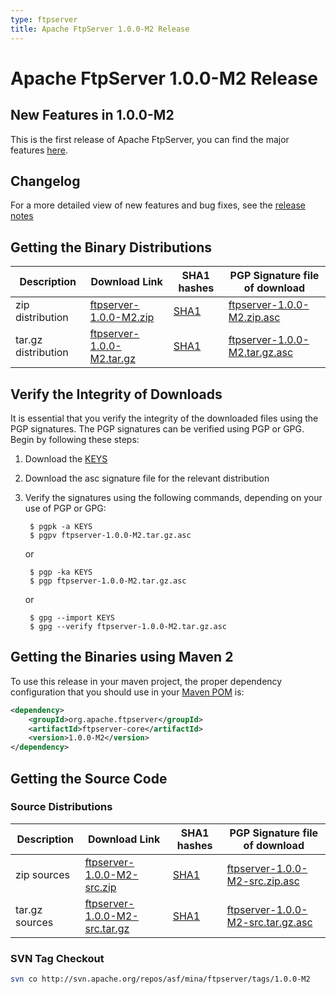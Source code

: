 ```yaml
---
type: ftpserver
title: Apache FtpServer 1.0.0-M2 Release
---
```


# Apache FtpServer 1.0.0-M2 Release

## New Features in 1.0.0-M2

This is the first release of Apache FtpServer, you can find the major features [here](features.html).

## Changelog

For a more detailed view of new features and bug fixes, see the [release notes](https://issues.apache.org/jira/secure/ReleaseNote.jspa?version=12312320&styleName=Html&projectId=10571&Create=Create)

## Getting the Binary Distributions

| Description | Download Link | SHA1 hashes  | PGP Signature file of download |
|---|---|---|---|
| zip distribution | [ftpserver-1.0.0-M2.zip](https://archive.apache.org/dist/mina/ftpserver/1.0.0-M2/ftpserver-1.0.0-M2.zip) | [SHA1](https://archive.apache.org/dist/mina/ftpserver/1.0.0-M2/ftpserver-1.0.0-M2.zip.sha1) | [ftpserver-1.0.0-M2.zip.asc](https://archive.apache.org/dist/mina/ftpserver/1.0.0-M2/ftpserver-1.0.0-M2.zip.asc) |
| tar.gz distribution | [ftpserver-1.0.0-M2.tar.gz](https://archive.apache.org/dist/mina/ftpserver/1.0.0-M2/ftpserver-1.0.0-M2.tar.gz) | [SHA1](https://archive.apache.org/dist/mina/ftpserver/1.0.0-M2/ftpserver-1.0.0-M2.tar.gz.sha1) | [ftpserver-1.0.0-M2.tar.gz.asc](https://archive.apache.org/dist/mina/ftpserver/1.0.0-M2/ftpserver-1.0.0-M2.tar.gz.asc) | 

## Verify the Integrity of Downloads

It is essential that you verify the integrity of the downloaded files using the PGP signatures. The PGP signatures can be verified using PGP or GPG. Begin by following these steps:

1. Download the [KEYS](https://downloads.apache.org/mina/KEYS)
2. Download the asc signature file for the relevant distribution
3. Verify the signatures using the following commands, depending on your use of PGP or GPG:

        $ pgpk -a KEYS
        $ pgpv ftpserver-1.0.0-M2.tar.gz.asc

    or 

        $ pgp -ka KEYS
        $ pgp ftpserver-1.0.0-M2.tar.gz.asc

    or

        $ gpg --import KEYS
        $ gpg --verify ftpserver-1.0.0-M2.tar.gz.asc

## Getting the Binaries using Maven 2

To use this release in your maven project, the proper dependency configuration that you should use in your [Maven POM](http://maven.apache.org/guides/introduction/introduction-to-the-pom.html) is:

```xml
<dependency>
    <groupId>org.apache.ftpserver</groupId>
    <artifactId>ftpserver-core</artifactId>
    <version>1.0.0-M2</version>
</dependency>
```

## Getting the Source Code

### Source Distributions

| Description | Download Link | SHA1 hashes  | PGP Signature file of download |
|---|---|---|---|
| zip sources | [ftpserver-1.0.0-M2-src.zip](https://archive.apache.org/dist/mina/ftpserver/1.0.0-M2/ftpserver-1.0.0-M2-src.zip) | [SHA1](https://archive.apache.org/dist/mina/ftpserver/1.0.0-M2/ftpserver-1.0.0-M2-src.zip.sha1)| [ftpserver-1.0.0-M2-src.zip.asc](https://archive.apache.org/dist/mina/ftpserver/1.0.0-M2/ftpserver-1.0.0-M2-src.zip.asc) |
| tar.gz sources | [ftpserver-1.0.0-M2-src.tar.gz](https://archive.apache.org/dist/mina/ftpserver/1.0.0-M2/ftpserver-1.0.0-M2-src.tar.gz) | [SHA1](https://archive.apache.org/dist/mina/ftpserver/1.0.0-M2/ftpserver-1.0.0-M2-src.tar.gz.sha1) | [ftpserver-1.0.0-M2-src.tar.gz.asc](https://archive.apache.org/dist/mina/ftpserver/1.0.0-M2/ftpserver-1.0.0-M2-src.tar.gz.asc) |

### SVN Tag Checkout

```bash
svn co http://svn.apache.org/repos/asf/mina/ftpserver/tags/1.0.0-M2
```
